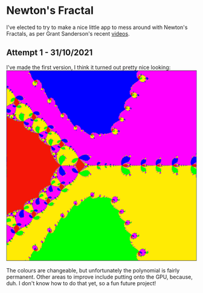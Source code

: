 # Newton's Fractal

I've elected to try to make a nice little app to mess around with Newton's Fractals, as per Grant Sanderson's recent [videos](https://www.youtube.com/watch?v=-RdOwhmqP5s&ab_channel=3Blue1Brown).

## Attempt 1 - 31/10/2021

I've made the first version, I think it turned out pretty nice looking:
![Version 1](Images/Version1.png)

The colours are changeable, but unfortunately the polynomial is fairly permanent. Other areas to improve include putting onto the GPU, because, duh. I don't know how to do that yet, so a fun future project!

